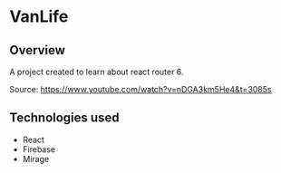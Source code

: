 # VanLife

## Overview

A project created to learn about react router 6.

Source: https://www.youtube.com/watch?v=nDGA3km5He4&t=3085s

## Technologies used

- React
- Firebase
- Mirage
